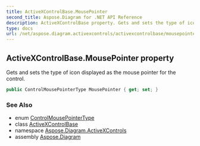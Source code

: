 ```yaml
---
title: ActiveXControlBase.MousePointer
second_title: Aspose.Diagram for .NET API Reference
description: ActiveXControlBase property. Gets and sets the type of icon displayed as the mouse pointer for the control
type: docs
url: /net/aspose.diagram.activexcontrols/activexcontrolbase/mousepointer/
---
```

## ActiveXControlBase.MousePointer property

Gets and sets the type of icon displayed as the mouse pointer for the control.

```csharp
public ControlMousePointerType MousePointer { get; set; }
```

### See Also

* enum [ControlMousePointerType](../../controlmousepointertype/)
* class [ActiveXControlBase](../)
* namespace [Aspose.Diagram.ActiveXControls](../../activexcontrolbase/)
* assembly [Aspose.Diagram](../../../)


